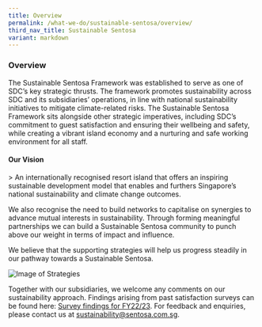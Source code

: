 ```yaml
---
title: Overview
permalink: /what-we-do/sustainable-sentosa/overview/
third_nav_title: Sustainable Sentosa
variant: markdown
---
```

### **Overview**
The Sustainable Sentosa Framework was established to serve as one of SDC’s key strategic thrusts. The framework promotes sustainability across SDC and its subsidiaries’ operations, in line with national sustainability initiatives to mitigate climate-related risks. The Sustainable Sentosa Framework sits alongside other strategic imperatives, including SDC’s commitment to guest satisfaction and ensuring their wellbeing and safety, while creating a vibrant island economy and a nurturing and safe working environment for all staff.

#### **Our Vision**
&gt; An internationally recognised resort island that offers an inspiring sustainable development model that enables and furthers Singapore’s national sustainability and climate change outcomes.

We also recognise the need to build networks to capitalise on synergies to advance mutual interests in sustainability. Through forming meaningful partnerships we can build a Sustainable Sentosa community to punch above our weight in terms of impact and influence. 

We believe that the supporting strategies will help us progress steadily in our pathway towards a Sustainable Sentosa.
<p>
<img src="/images/what-we-do/sustainable-sentosa/strategies.png" alt="Image of Strategies">
	
Together with our subsidiaries, we welcome any comments on our sustainability approach. Findings arising from past satisfaction surveys can be found here: [Survey findings for FY22/23](/files/Sustainable%20Sentosa/GSTC___23_24_Sustainability_Survey_Findings.pdf). For feedback and enquiries, please contact us at sustainability@sentosa.com.sg.</p>